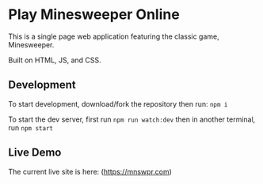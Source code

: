 # Play Minesweeper Online

This is a single page web application featuring the classic game, Minesweeper.

Built on HTML, JS, and CSS.

## Development

To start development, download/fork the repository then run: `npm i`

To start the dev server, first run `npm run watch:dev` then in another terminal, run `npm start`

## Live Demo

The current live site is here: (https://mnswpr.com)